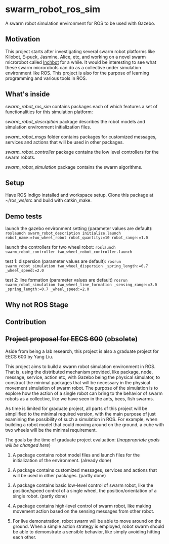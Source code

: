 # swarm_robot_ros_sim
A swarm robot simulation environment for ROS to be used with Gazebo.

## Motivation
This project starts after investigating several swarm robot platforms like Kilobot, E-puck, Jasmine, Alice, etc, and working on a novel swarm microrobot called [Inchbot](http://www.case.edu/mae/robotics/#modular) for a while. It would be interesting to see what these swarm microrobots can do as a collective under simulation environment like ROS. This project is also for the purpose of learning programming and various tools in ROS.

## What's inside
*swarm_robot_ros_sim* contains packages each of which features a set of functionalities for this simulation platform:

*swarm_robot_description* package describes the robot models and simulation environment initialization files.

*swarm_robot_msgs* folder contains packages for customized messages, services and actions that will be used in other packages.

*swarm_robot_controller* package contains the low level controllers for the swarm robots.

*swarm_robot_simulation* package contains the swarm algorithms.

## Setup
Have ROS Indigo installed and workspace setup. Clone this package at ~/ros_ws/src and build with catkin_make.

## Demo tests
launch the gazebo environment setting (parameter values are default):
`roslaunch swarm_robot_description initialize.launch robot_name:=two_wheel_robot robot_quantity:=10 robot_range:=1.0`

launch the controllers for two wheel robot:
`roslaunch swarm_robot_controller two_wheel_robot_controller.launch`

test 1: dispersion (parameter values are default):
`rosrun swarm_robot_simulation two_wheel_dispersion _spring_length:=0.7 _wheel_speed:=2.0`

test 2: line formation (parameter values are default)
`rosrun swarm_robot_simulation two_wheel_line_formation _sensing_range:=3.0 _spring_length:=0.7 _wheel_speed:=2.0`

## Why not ROS Stage

## Contribution


## ~~Project proposal for EECS 600~~ (obsolete)
Aside from being a lab research, this project is also a graduate project for EECS 600 by Yang Liu.

This project aims to build a swarm robot simulation environment in ROS. That is, using the distributed mechanism provided, like package, node, message, service, action etc, with Gazebo being the physical simulator, to construct the minimal packages that will be necessary in the physical movement simulation of swarm robot. The purpose of the simulation is to explore how the action of a single robot can bring to the behavior of swarm robots as a collective, like we have seen in the ants, bees, fish swarms.

As time is limited for graduate project, all parts of this project will be simpilified to the minimal required version, with the main purpose of just examining the possibility of such a simulation in ROS. For example, when building a robot model that could moving around on the ground, a cube with two wheels will be the minimal requirement.

The goals by the time of graduate project evaluation: (*inappropriate goals will be changed here*)

1. A package contains robot model files and launch files for the initialization of the environment. (already done)

2. A package contains customized messages, services and actions that will be used in other packages. (partly done)

3. A package contains basic low-level control of swarm robot, like the position/speed control of a single wheel, the position/orientation of a single robot. (partly done)

4. A package contains high-level control of swarm robot, like making movement action based on the sensing messages from other robot.

5. For live demonstration, robot swarm will be able to move around on the ground. When a simple action strategy is employed, robot swarm should be able to demonstrate a sensible behavior, like simply avoiding hitting each other.
